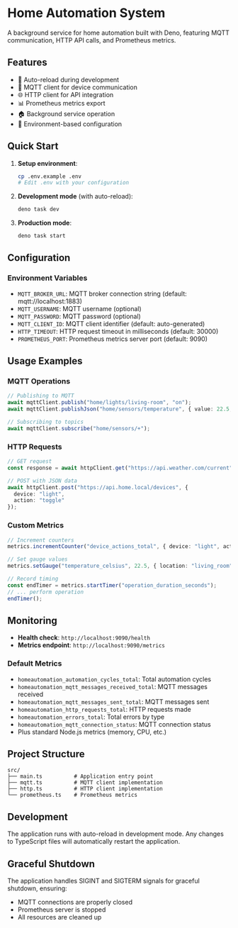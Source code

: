 # Home Automation System

A background service for home automation built with Deno, featuring MQTT communication, HTTP API calls, and Prometheus metrics.

## Features

- 🔄 Auto-reload during development
- 📡 MQTT client for device communication
- 🌐 HTTP client for API integration
- 📊 Prometheus metrics export
- 🏠 Background service operation
- 🔧 Environment-based configuration

## Quick Start

1. **Setup environment**:
   ```bash
   cp .env.example .env
   # Edit .env with your configuration
   ```

2. **Development mode** (with auto-reload):
   ```bash
   deno task dev
   ```

3. **Production mode**:
   ```bash
   deno task start
   ```

## Configuration

### Environment Variables

- `MQTT_BROKER_URL`: MQTT broker connection string (default: mqtt://localhost:1883)
- `MQTT_USERNAME`: MQTT username (optional)
- `MQTT_PASSWORD`: MQTT password (optional)
- `MQTT_CLIENT_ID`: MQTT client identifier (default: auto-generated)
- `HTTP_TIMEOUT`: HTTP request timeout in milliseconds (default: 30000)
- `PROMETHEUS_PORT`: Prometheus metrics server port (default: 9090)

## Usage Examples

### MQTT Operations

```typescript
// Publishing to MQTT
await mqttClient.publish("home/lights/living-room", "on");
await mqttClient.publishJson("home/sensors/temperature", { value: 22.5, unit: "C" });

// Subscribing to topics
await mqttClient.subscribe("home/sensors/+");
```

### HTTP Requests

```typescript
// GET request
const response = await httpClient.get("https://api.weather.com/current");

// POST with JSON data
await httpClient.post("https://api.home.local/devices", {
  device: "light",
  action: "toggle"
});
```

### Custom Metrics

```typescript
// Increment counters
metrics.incrementCounter("device_actions_total", { device: "light", action: "on" });

// Set gauge values
metrics.setGauge("temperature_celsius", 22.5, { location: "living_room" });

// Record timing
const endTimer = metrics.startTimer("operation_duration_seconds");
// ... perform operation
endTimer();
```

## Monitoring

- **Health check**: `http://localhost:9090/health`
- **Metrics endpoint**: `http://localhost:9090/metrics`

### Default Metrics

- `homeautomation_automation_cycles_total`: Total automation cycles
- `homeautomation_mqtt_messages_received_total`: MQTT messages received
- `homeautomation_mqtt_messages_sent_total`: MQTT messages sent
- `homeautomation_http_requests_total`: HTTP requests made
- `homeautomation_errors_total`: Total errors by type
- `homeautomation_mqtt_connection_status`: MQTT connection status
- Plus standard Node.js metrics (memory, CPU, etc.)

## Project Structure

```
src/
├── main.ts          # Application entry point
├── mqtt.ts          # MQTT client implementation
├── http.ts          # HTTP client implementation
└── prometheus.ts    # Prometheus metrics
```

## Development

The application runs with auto-reload in development mode. Any changes to TypeScript files will automatically restart the application.

## Graceful Shutdown

The application handles SIGINT and SIGTERM signals for graceful shutdown, ensuring:
- MQTT connections are properly closed
- Prometheus server is stopped
- All resources are cleaned up